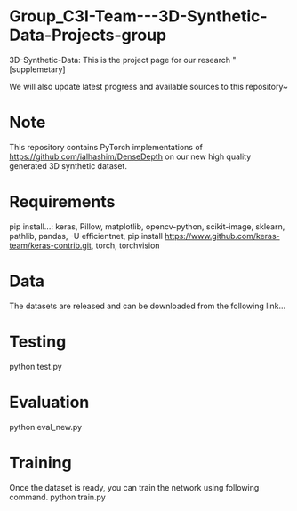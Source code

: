 # Group_C3I-Team---3D-Synthetic-Data-Projects-group
3D-Synthetic-Data:
This is the project page for our research "    [supplemetary]

We will also update latest progress and available sources to this repository~ 

# Note
This repository contains PyTorch implementations of https://github.com/ialhashim/DenseDepth on our new high quality generated 3D synthetic dataset.

# Requirements
pip install...:
keras, Pillow, matplotlib, opencv-python, scikit-image, sklearn, pathlib, pandas, -U efficientnet, 
pip install https://www.github.com/keras-team/keras-contrib.git, torch, torchvision

# Data
The datasets are released and can be downloaded from the following link...

# Testing
python test.py

# Evaluation
python eval_new.py

# Training
Once the dataset is ready, you can train the network using following command.
python train.py

# 
